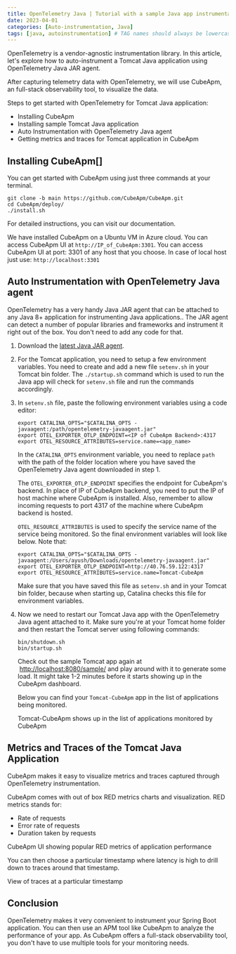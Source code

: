 ```yaml
---
title: OpenTelemetry Java | Tutorial with a sample Java app instrumentation
date: 2023-04-01
categories: [Auto-instrumentation, Java]
tags: [java, autoinstrumentation] # TAG names should always be lowercase
---
```


OpenTelemetry is a vendor-agnostic instrumentation library. In this article, let's explore how to auto-instrument a Tomcat Java application using OpenTelemetry Java JAR agent.

After capturing telemetry data with OpenTelemetry, we will use CubeApm, an full-stack observability tool, to visualize the data.

Steps to get started with OpenTelemetry for Tomcat Java application:

- Installing CubeApm
- Installing sample Tomcat Java application
- Auto Instrumentation with OpenTelemetry Java agent
- Getting metrics and traces for Tomcat application in CubeApm

## Installing CubeApm[​]

You can get started with CubeApm using just three commands at your terminal.

    git clone -b main https://github.com/CubeApm/CubeApm.git
    cd CubeApm/deploy/
    ./install.sh

For detailed instructions, you can visit our documentation.

We have installed CubeApm on a Ubuntu VM in Azure cloud. You can access CubeApm UI at `http://IP_of_CubeApm:3301`. You can access CubeApm UI at port: 3301 of any host that you choose. In case of local host just use: `http://localhost:3301`

<!-- CubeApm Dashboard -->

<!-- ## Installing sample Tomcat Java application[​](#installing-sample-tomcat-java-application "Direct link to Installing sample Tomcat Java application")

**Prerequisites:**
Make sure you have Tomcat installed on your system. If not, then you can download it from [Apache Tomcat website](https://tomcat.apache.org/index.html). For this tutorial I have used Tomcat 10.0.8.

### Steps to install sample Tomcat Java application:[​](#steps-to-install-sample-tomcat-java-application "Direct link to Steps to install sample Tomcat Java application:")

- Download an example app packaged as a war file provided at Apache Tomcat official website - [Sample Tomcat app](https://tomcat.apache.org/tomcat-7.0-doc/appdev/sample/)
- The easiest way to run the sample app is to move it to webapps folder inside the Tomcat directory.

      cd Tomcat/webappscp ~/Downloads/sample.war .

- Once you have copied the file in the webapps folder, get back to the Tomcat folder and run the app using the following command.

      cd ..bin/startup.sh

- Check if the sample app is running at: http://localhost:8080/sample/ . The sample should open up like below.

  By clicking on the links shown on the page, you can see that it makes dummy calls to a page as part of the Hello World application. -->

## Auto Instrumentation with OpenTelemetry Java agent[​](#auto-instrumentation-with-opentelemetry-java-agent "Direct link to Auto Instrumentation with OpenTelemetry Java agent")

OpenTelemetry has a very handy Java JAR agent that can be attached to any Java 8+ application for instrumenting Java applications.. The JAR agent can detect a number of popular libraries and frameworks and instrument it right out of the box. You don't need to add any code for that.

1.  Download the [latest Java JAR agent](https://github.com/open-telemetry/opentelemetry-java-instrumentation/releases/latest/download/opentelemetry-javaagent.jar).
2.  For the Tomcat application, you need to setup a few environment variables. You need to create and add a new file `setenv.sh` in your Tomcat bin folder. The `./startup.sh` command which is used to run the Java app will check for `setenv.sh` file and run the commands accordingly.
3.  In `setenv.sh` file, paste the following environment variables using a code editor:

        export CATALINA_OPTS="$CATALINA_OPTS -javaagent:/path/opentelemetry-javaagent.jar"
        export OTEL_EXPORTER_OTLP_ENDPOINT=<IP of CubeApm Backend>:4317
        export OTEL_RESOURCE_ATTRIBUTES=service.name=<app_name>

    In the `CATALINA_OPTS` environment variable, you need to replace `path` with the path of the folder location where you have saved the OpenTelemetry Java agent downloaded in step 1.

    The `OTEL_EXPORTER_OTLP_ENDPOINT` specifies the endpoint for CubeApm's backend. In place of IP of CubeApm backend, you need to put the IP of host machine where CubeApm is installed. Also, remember to allow incoming requests to port 4317 of the machine where CubeApm backend is hosted.

    `OTEL_RESOURCE_ATTRIBUTES` is used to specify the service name of the service being monitored. So the final environment variables will look like below. Note that:

        export CATALINA_OPTS="$CATALINA_OPTS -javaagent:/Users/ayush/Downloads/opentelemetry-javaagent.jar"
        export OTEL_EXPORTER_OTLP_ENDPOINT=http://40.76.59.122:4317
        export OTEL_RESOURCE_ATTRIBUTES=service.name=Tomcat-CubeApm

    Make sure that you have saved this file as `setenv.sh` and in your Tomcat bin folder, because when starting up, Catalina checks this file for environment variables.

4.  Now we need to restart our Tomcat Java app with the OpenTelemetry Java agent attached to it. Make sure you're at your Tomcat home folder and then restart the Tomcat server using following commands:

        bin/shutdown.sh
        bin/startup.sh

    Check out the sample Tomcat app again at  [http://localhost:8080/sample/](http://localhost:8080/sample/) and play around with it to generate some load. It might take 1-2 minutes before it starts showing up in the CubeApm dashboard.

    Below you can find your `Tomcat-CubeApm` app in the list of applications being monitored.

    Tomcat-CubeApm shows up in the list of applications monitored by CubeApm

## Metrics and Traces of the Tomcat Java Application[​](#metrics-and-traces-of-the-tomcat-java-application "Direct link to Metrics and Traces of the Tomcat Java Application")

CubeApm makes it easy to visualize metrics and traces captured through OpenTelemetry instrumentation.

CubeApm comes with out of box RED metrics charts and visualization. RED metrics stands for:

- Rate of requests
- Error rate of requests
- Duration taken by requests

CubeApm UI showing popular RED metrics of application performance

You can then choose a particular timestamp where latency is high to drill down to traces around that timestamp.

View of traces at a particular timestamp

<!-- TODO - Check with Vijay -->
<!-- You can use flamegraphs to identify the issue causing the latency.

Flamegraphs used for distributed tracing in CubeApm dashboard -->

## Conclusion[​](#conclusion "Direct link to Conclusion")

OpenTelemetry makes it very convenient to instrument your Spring Boot application. You can then use an APM tool like CubeApm to analyze the performance of your app. As CubeApm offers a full-stack observability tool, you don't have to use multiple tools for your monitoring needs.

